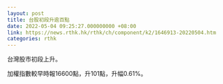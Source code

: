 ```yaml
---
layout: post
title: 台股初段升逾百點
date: 2022-05-04 09:25:27.000000000 +08:00
link: https://news.rthk.hk/rthk/ch/component/k2/1646913-20220504.htm
categories: rthk
---
```


台灣股市初段上升。

加權指數較早時報16600點，升101點，升幅0.61%。
